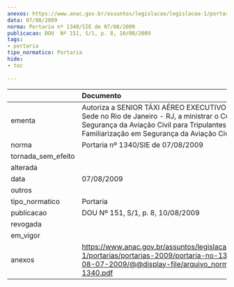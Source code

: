 ```yaml
---
anexos: https://www.anac.gov.br/assuntos/legislacao/legislacao-1/portarias/portarias-2009/portaria-no-1340-sie-de-08-07-2009/@@display-file/arquivo_norma/PA2009-1340.pdf
data: 07/08/2009
norma: Portaria nº 1340/SIE de 07/08/2009
publicacao: DOU  Nº 151, S/1, p. 8, 10/08/2009
tags:
- portaria
tipo_normatico: Portaria
hide: 
- toc 
 
---
```


|                    | Documento                                                                                                                                                                                                    |
|:-------------------|:-------------------------------------------------------------------------------------------------------------------------------------------------------------------------------------------------------------|
| ementa             | Autoriza a SENIOR TÁXI AÉREO EXECUTIVO LTDA., com Sede no Rio de Janeiro - RJ, a ministrar o Curso de Segurança da Aviação Civil para Tripulantes e o Curso de Familiarização em Segurança da Aviação Civil. |
| norma              | Portaria nº 1340/SIE de 07/08/2009                                                                                                                                                                           |
| tornada_sem_efeito |                                                                                                                                                                                                              |
| alterada           |                                                                                                                                                                                                              |
| data               | 07/08/2009                                                                                                                                                                                                   |
| outros             |                                                                                                                                                                                                              |
| tipo_normatico     | Portaria                                                                                                                                                                                                     |
| publicacao         | DOU  Nº 151, S/1, p. 8, 10/08/2009                                                                                                                                                                           |
| revogada           |                                                                                                                                                                                                              |
| em_vigor           |                                                                                                                                                                                                              |
| anexos             | https://www.anac.gov.br/assuntos/legislacao/legislacao-1/portarias/portarias-2009/portaria-no-1340-sie-de-08-07-2009/@@display-file/arquivo_norma/PA2009-1340.pdf                                            |